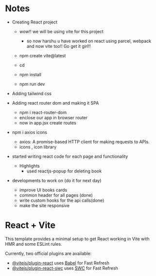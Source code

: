 # Notes
- Creating React project
    - wow!! we will be using vite for this project
        - so now harshu u have worked on react using parcel, webpack and now vite too!! Go get it girl!!

    - npm create vite@latest
    - cd <folderName>
    - npm install
    - npm run dev
- Adding tailwind css 
- Adding react router dom and making it SPA
    - npm i react-router-dom
    - enclose our app in browser router
    - now in app.jsx create routes
- npm i axios icons
    - axios: A promise-based HTTP client for making requests to APIs.
    - icons , icon library

- started writing react code for each page and functionality
    - Highlights
        - used reactjs-popup for deleting book


- developments to work on (do it for next day)
    - improve UI books cards
    - common header for all pages (done)
    - write custom hooks for the api calls(done)
    - make the site responsive


# React + Vite

This template provides a minimal setup to get React working in Vite with HMR and some ESLint rules.

Currently, two official plugins are available:

- [@vitejs/plugin-react](https://github.com/vitejs/vite-plugin-react/blob/main/packages/plugin-react/README.md) uses [Babel](https://babeljs.io/) for Fast Refresh
- [@vitejs/plugin-react-swc](https://github.com/vitejs/vite-plugin-react-swc) uses [SWC](https://swc.rs/) for Fast Refresh
